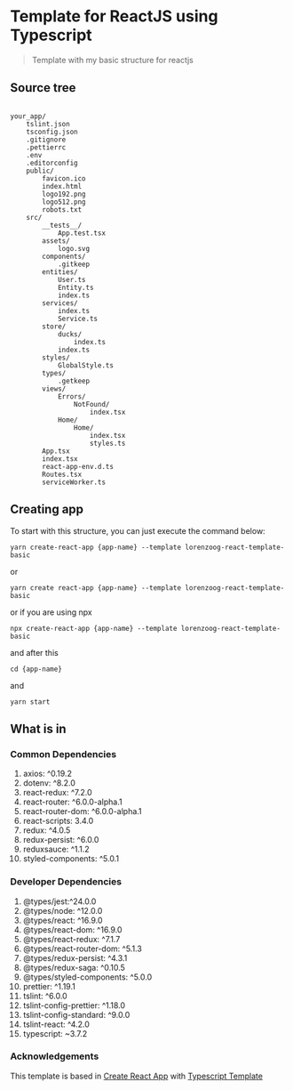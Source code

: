 # Template for ReactJS using Typescript

> Template with my basic structure for reactjs

## Source tree

```

your_app/
    tslint.json
    tsconfig.json
    .gitignore
    .pettierrc
    .env
    .editorconfig
    public/
        favicon.ico
        index.html
        logo192.png
        logo512.png
        robots.txt
    src/
        __tests__/
            App.test.tsx
        assets/
            logo.svg
        components/
            .gitkeep
        entities/
            User.ts
            Entity.ts
            index.ts
        services/
            index.ts
            Service.ts
        store/
            ducks/
                index.ts
            index.ts
        styles/
            GlobalStyle.ts
        types/
            .getkeep
        views/
            Errors/
                NotFound/
                    index.tsx
            Home/
                Home/
                    index.tsx
                    styles.ts
        App.tsx
        index.tsx
        react-app-env.d.ts
        Routes.tsx
        serviceWorker.ts

```

## Creating app

To start with this structure, you can just execute the command below:

```
yarn create-react-app {app-name} --template lorenzoog-react-template-basic
```

or

```
yarn create react-app {app-name} --template lorenzoog-react-template-basic
```

or if you are using npx

```
npx create-react-app {app-name} --template lorenzoog-react-template-basic
```

and after this

```
cd {app-name}
```

and

```
yarn start
```

## What is in

### Common Dependencies

1. axios: ^0.19.2
2. dotenv: ^8.2.0
3. react-redux: ^7.2.0
4. react-router: ^6.0.0-alpha.1
5. react-router-dom: ^6.0.0-alpha.1
6. react-scripts: 3.4.0
7. redux: ^4.0.5
8. redux-persist: ^6.0.0
9. reduxsauce: ^1.1.2
10. styled-components: ^5.0.1

### Developer Dependencies

1. @types/jest:^24.0.0
2. @types/node: ^12.0.0
3. @types/react: ^16.9.0
4. @types/react-dom: ^16.9.0
5. @types/react-redux: ^7.1.7
6. @types/react-router-dom: ^5.1.3
7. @types/redux-persist: ^4.3.1
8. @types/redux-saga: ^0.10.5
9. @types/styled-components: ^5.0.0
10. prettier: ^1.19.1
11. tslint: ^6.0.0
12. tslint-config-prettier: ^1.18.0
13. tslint-config-standard: ^9.0.0
14. tslint-react: ^4.2.0
15. typescript: ~3.7.2

### Acknowledgements

This template is based in [Create React App](https://github.com/facebook/create-react-app) with [Typescript Template](https://github.com/facebook/create-react-app/tree/master/packages/cra-template-typescript)
